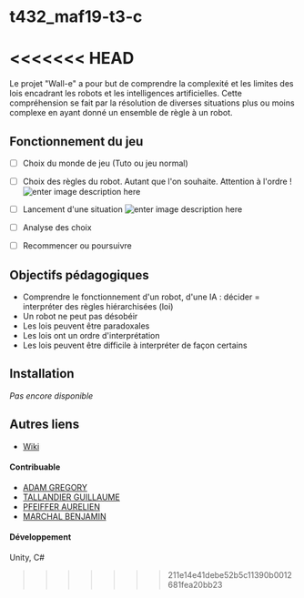 # t432_maf19-t3-c

<<<<<<< HEAD
=======
Le projet "Wall-e" a pour but de comprendre la complexité et les limites des lois encadrant les robots et les intelligences artificielles. Cette compréhension se fait par la résolution de diverses situations plus ou moins complexe en ayant donné un ensemble de règle à un robot.  

## Fonctionnement du jeu 

- [ ] Choix du monde de jeu (Tuto ou jeu normal) 
- [ ] Choix des règles du robot. Autant que l'on souhaite. Attention à l'ordre ! ![enter image description here](https://zupimages.net/up/19/50/20xv.png)

- [ ] Lancement d'une situation ![enter image description here](https://zupimages.net/up/19/50/zvni.png)

- [ ] Analyse des choix
- [ ] Recommencer ou poursuivre




## Objectifs pédagogiques

* Comprendre le fonctionnement d'un robot, d'une IA : décider = interpréter des règles hiérarchisées (loi) 
* Un robot ne peut pas désobéir 
* Les lois peuvent être paradoxales
* Les lois ont un ordre d'interprétation 
* Les lois peuvent être difficile à interpréter de façon certains 

## Installation 

*Pas encore disponible*

## Autres liens 

- <a href="https://git.unistra.fr/wall-e/t432_maf19-t3-c/wikis/home"> Wiki </a>

#### Contribuable 

- [ADAM GREGORY](https://git.unistra.fr/gregory.adam)
- [TALLANDIER GUILLAUME](https://git.unistra.fr/tallandier)
- [PFEIFFER AURELIEN](https://git.unistra.fr/pfeiffera)
- [MARCHAL BENJAMIN](https://git.unistra.fr/benjamin.marchal)

#### Développement 
Unity, C# 
>>>>>>> 211e14e41debe52b5c11390b0012681fea20bb23
